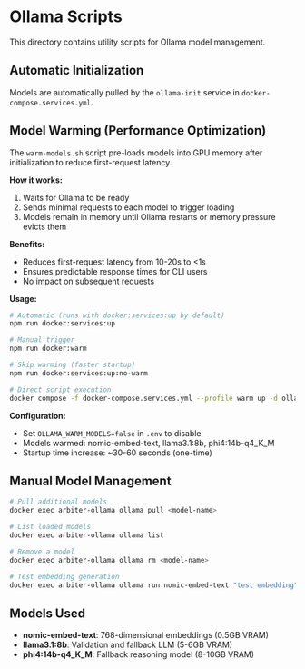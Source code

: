# Ollama Scripts

This directory contains utility scripts for Ollama model management.

## Automatic Initialization

Models are automatically pulled by the `ollama-init` service in `docker-compose.services.yml`.

## Model Warming (Performance Optimization)

The `warm-models.sh` script pre-loads models into GPU memory after initialization to reduce first-request latency.

**How it works:**
1. Waits for Ollama to be ready
2. Sends minimal requests to each model to trigger loading
3. Models remain in memory until Ollama restarts or memory pressure evicts them

**Benefits:**
- Reduces first-request latency from 10-20s to <1s
- Ensures predictable response times for CLI users
- No impact on subsequent requests

**Usage:**
```bash
# Automatic (runs with docker:services:up by default)
npm run docker:services:up

# Manual trigger
npm run docker:warm

# Skip warming (faster startup)
npm run docker:services:up:no-warm

# Direct script execution
docker compose -f docker-compose.services.yml --profile warm up -d ollama-warm
```

**Configuration:**
- Set `OLLAMA_WARM_MODELS=false` in `.env` to disable
- Models warmed: nomic-embed-text, llama3.1:8b, phi4:14b-q4_K_M
- Startup time increase: ~30-60 seconds (one-time)

## Manual Model Management

```bash
# Pull additional models
docker exec arbiter-ollama ollama pull <model-name>

# List loaded models
docker exec arbiter-ollama ollama list

# Remove a model
docker exec arbiter-ollama ollama rm <model-name>

# Test embedding generation
docker exec arbiter-ollama ollama run nomic-embed-text "test embedding"
```

## Models Used

- **nomic-embed-text**: 768-dimensional embeddings (0.5GB VRAM)
- **llama3.1:8b**: Validation and fallback LLM (5-6GB VRAM)
- **phi4:14b-q4_K_M**: Fallback reasoning model (8-10GB VRAM)
